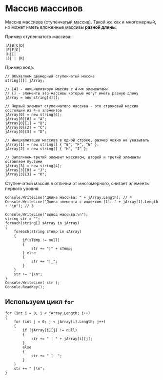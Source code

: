 # Массив массивов
Массив массивов (ступенчатый массив). Такой же как и многомерный, но может иметь вложенные массивы **разной длины**.

Пример ступенчатого массива:

    |A|B|C|D|
    |E|F|G|
    |H|I|
    |J| | |K|

Пример кода:

    // Объявляем двумерный ступенчатый массив
    string[][] jArray;

    // [4] - инициализирум массив с 4-мя элементами
    // [] - элементы это массивы которые могут иметь разную длину
    jArray = new string[4][];

    // Первый элемент ступенчатого массива - это строковый массив состоящий из 4-х элементов
    jArray[0] = new string[4];
    jArray[0][0] = "A";
    jArray[0][1] = "B";
    jArray[0][2] = "C";
    jArray[0][3] = "D";

    // Инициализации массива в одной строке, размер можно не указывать
    jArray[1] = new string[] { "E", "F", "G" };
    jArray[2] = new string[] { "H", "I" };

    // Заполняем третий элемент массивом, второй и третий элементы оставляем пустыми
    jArray[3] = new string[4];
    jArray[3][0] = "J";
    jArray[3][3] = "K";

Ступенчатый массив в отличии от многомерного, считает элементы первого уровня:

    Console.WriteLine("Длина массива: " + jArray.Length); // 4
    Console.WriteLine("Длина элемента с индексом [1]: " + jArray[1].Length + "\n"); // 3

    Console.WriteLine("Вывод массива:\n");
    string str = "";
    foreach(string[] sArray in jArray)
    {
        foreach(string sTemp in sArray)
        {
            if(sTemp != null)
            {
                str += "|" + sTemp;
            } else
            {
                str += "|_";
            }
        }
        str += "|\n";
    }
    Console.WriteLine( str );
    Console.ReadKey();

## Используем цикл `for`
    for (int i = 0; i < jArray.Length; i++)
    {
        for (int j = 0; j < jArray[i].Length; j++)
        {
            if (jArray[i][j] != null)
            {
                str += " | " + jArray[i][j];
            }
            else
            {
                str += " |  ";
            }
        }
        str += " |\n";
    }